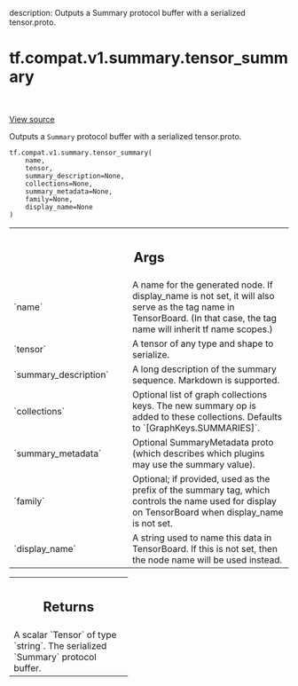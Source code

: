 description: Outputs a Summary protocol buffer with a serialized tensor.proto.

<div itemscope itemtype="http://developers.google.com/ReferenceObject">
<meta itemprop="name" content="tf.compat.v1.summary.tensor_summary" />
<meta itemprop="path" content="Stable" />
</div>

# tf.compat.v1.summary.tensor_summary

<!-- Insert buttons and diff -->

<table class="tfo-notebook-buttons tfo-api nocontent" align="left">

</table>

<a target="_blank" class="external" href="/code/stable/tensorflow/python/summary/summary.py">View source</a>



Outputs a `Summary` protocol buffer with a serialized tensor.proto.

<pre class="devsite-click-to-copy prettyprint lang-py tfo-signature-link">
<code>tf.compat.v1.summary.tensor_summary(
    name,
    tensor,
    summary_description=None,
    collections=None,
    summary_metadata=None,
    family=None,
    display_name=None
)
</code></pre>



<!-- Placeholder for "Used in" -->


<!-- Tabular view -->
 <table class="responsive fixed orange">
<colgroup><col width="214px"><col></colgroup>
<tr><th colspan="2"><h2 class="add-link">Args</h2></th></tr>

<tr>
<td>
`name`
</td>
<td>
A name for the generated node. If display_name is not set, it will
also serve as the tag name in TensorBoard. (In that case, the tag
name will inherit tf name scopes.)
</td>
</tr><tr>
<td>
`tensor`
</td>
<td>
A tensor of any type and shape to serialize.
</td>
</tr><tr>
<td>
`summary_description`
</td>
<td>
A long description of the summary sequence. Markdown
is supported.
</td>
</tr><tr>
<td>
`collections`
</td>
<td>
Optional list of graph collections keys. The new summary op is
added to these collections. Defaults to `[GraphKeys.SUMMARIES]`.
</td>
</tr><tr>
<td>
`summary_metadata`
</td>
<td>
Optional SummaryMetadata proto (which describes which
plugins may use the summary value).
</td>
</tr><tr>
<td>
`family`
</td>
<td>
Optional; if provided, used as the prefix of the summary tag,
which controls the name used for display on TensorBoard when
display_name is not set.
</td>
</tr><tr>
<td>
`display_name`
</td>
<td>
A string used to name this data in TensorBoard. If this is
not set, then the node name will be used instead.
</td>
</tr>
</table>



<!-- Tabular view -->
 <table class="responsive fixed orange">
<colgroup><col width="214px"><col></colgroup>
<tr><th colspan="2"><h2 class="add-link">Returns</h2></th></tr>
<tr class="alt">
<td colspan="2">
A scalar `Tensor` of type `string`. The serialized `Summary` protocol
buffer.
</td>
</tr>

</table>

